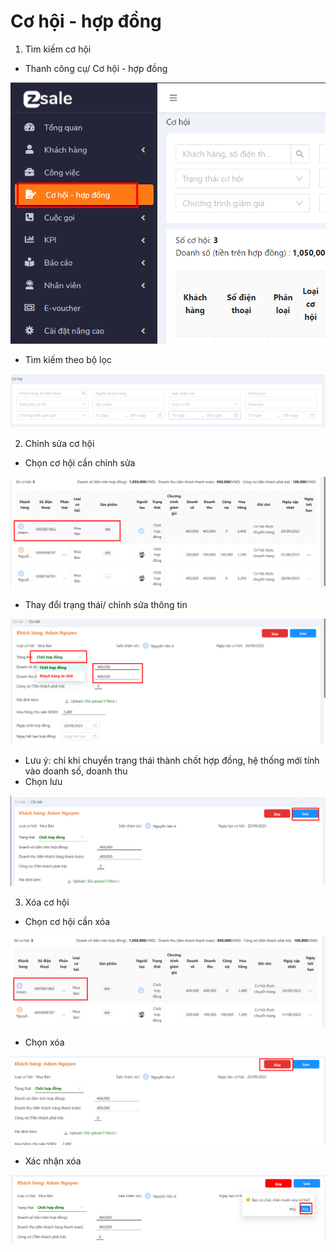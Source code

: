 # Cơ hội - hợp đồng

1. Tìm kiếm cơ hội

* Thanh công cụ/ Cơ hội - hợp đồng

![](<../../../.gitbook/assets/image (436).png>)

* Tìm kiếm theo bộ lọc

![](<../../../.gitbook/assets/image (437).png>)

2. Chỉnh sửa cơ hội

* Chọn cơ hội cần chỉnh sửa

![](<../../../.gitbook/assets/image (438).png>)

* Thay đổi trạng thái/ chỉnh sửa thông tin

![](<../../../.gitbook/assets/image (439).png>)

* Lưu ý: chỉ khi chuyển trạng thái thành chốt hợp đồng, hệ thống mới tính vào doanh số, doanh thu
* Chọn lưu

![](<../../../.gitbook/assets/image (440).png>)

3. Xóa cơ hội

* Chọn cơ hội cần xóa

![](<../../../.gitbook/assets/image (441).png>)

* Chọn xóa

![](<../../../.gitbook/assets/image (442).png>)

* Xác nhận xóa

![](<../../../.gitbook/assets/image (537).png>)
